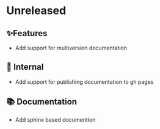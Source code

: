# Unreleased

## ✨Features

* Add support for multiversion documentation

## 🔩 Internal

* Add support for publishing documentation to gh pages

## 📚 Documentation

* Add sphinx based documention
